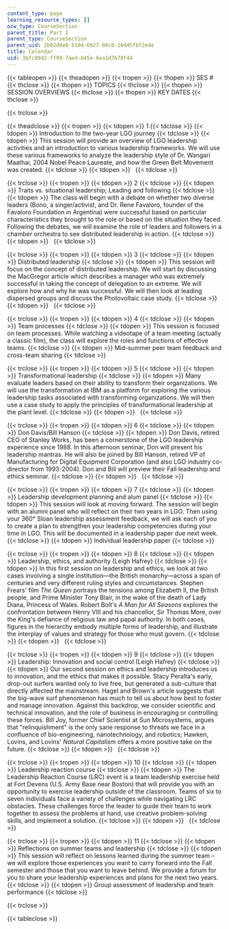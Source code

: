 ```yaml
---
content_type: page
learning_resource_types: []
ocw_type: CourseSection
parent_title: Part I
parent_type: CourseSection
parent_uid: 2b02d8e8-5104-6927-04c6-16d45fbf2e4e
title: Calendar
uid: 3bfc8942-ff99-7aed-845e-6ea1d7b78f44
---
```


{{< tableopen >}}
{{< theadopen >}}
{{< tropen >}}
{{< thopen >}}
SES #
{{< thclose >}}
{{< thopen >}}
TOPICS
{{< thclose >}}
{{< thopen >}}
SESSION OVERVIEWS
{{< thclose >}}
{{< thopen >}}
KEY DATES
{{< thclose >}}

{{< trclose >}}

{{< theadclose >}}
{{< tropen >}}
{{< tdopen >}}
1
{{< tdclose >}}
{{< tdopen >}}
Introduction to the two-year LGO journey
{{< tdclose >}}
{{< tdopen >}}
This session will provide an overview of LGO leadership activities and an introduction to various leadership frameworks. We will use these various frameworks to analyze the leadership style of Dr. Wangari Maathai, 2004 Nobel Peace Laureate, and how the Green Belt Movement was created.
{{< tdclose >}}
{{< tdopen >}}
 
{{< tdclose >}}

{{< trclose >}}
{{< tropen >}}
{{< tdopen >}}
2
{{< tdclose >}}
{{< tdopen >}}
Traits vs. situational leadership; Leading and following
{{< tdclose >}}
{{< tdopen >}}
The class will begin with a debate on whether two diverse leaders (Bono, a singer/activist, and Dr. Rene Favaloro, founder of the Favaloro Foundation in Argentina) were successful based on particular characteristics they brought to the role or based on the situation they faced. Following the debates, we will examine the role of leaders and followers in a chamber orchestra to see distributed leadership in action.
{{< tdclose >}}
{{< tdopen >}}
 
{{< tdclose >}}

{{< trclose >}}
{{< tropen >}}
{{< tdopen >}}
3
{{< tdclose >}}
{{< tdopen >}}
Distributed leadership
{{< tdclose >}}
{{< tdopen >}}
This session will focus on the concept of distributed leadership. We will start by discussing the MacGregor article which describes a manager who was extremely successful in taking the concept of delegation to an extreme. We will explore how and why he was successful. We will then look at leading dispersed groups and discuss the Photovoltaic case study.
{{< tdclose >}}
{{< tdopen >}}
 
{{< tdclose >}}

{{< trclose >}}
{{< tropen >}}
{{< tdopen >}}
4
{{< tdclose >}}
{{< tdopen >}}
Team processes
{{< tdclose >}}
{{< tdopen >}}
This session is focused on team processes. While watching a videotape of a team meeting (actually a classic film), the class will explore the roles and functions of effective teams.
{{< tdclose >}}
{{< tdopen >}}
Mid-summer peer team feedback and cross-team sharing
{{< tdclose >}}

{{< trclose >}}
{{< tropen >}}
{{< tdopen >}}
5
{{< tdclose >}}
{{< tdopen >}}
Transformational leadership
{{< tdclose >}}
{{< tdopen >}}
Many evaluate leaders based on their ability to transform their organizations. We will use the transformation at IBM as a platform for exploring the various leadership tasks associated with transforming organizations. We will then use a case study to apply the principles of transformational leadership at the plant level.
{{< tdclose >}}
{{< tdopen >}}
 
{{< tdclose >}}

{{< trclose >}}
{{< tropen >}}
{{< tdopen >}}
6
{{< tdclose >}}
{{< tdopen >}}
Don Davis/Bill Hanson
{{< tdclose >}}
{{< tdopen >}}
Don Davis, retired CEO of Stanley Works, has been a cornerstone of the LGO leadership experience since 1988. In this afternoon seminar, Don will present his leadership mantras. He will also be joined by Bill Hanson, retired VP of Manufacturing for Digital Equipment Corporation (and also LGO industry co-director from 1993-2004). Don and Bill will preview their Fall leadership and ethics seminar.
{{< tdclose >}}
{{< tdopen >}}
 
{{< tdclose >}}

{{< trclose >}}
{{< tropen >}}
{{< tdopen >}}
7
{{< tdclose >}}
{{< tdopen >}}
Leadership development planning and alum panel
{{< tdclose >}}
{{< tdopen >}}
This session will look at moving forward. The session will begin with an alumni panel who will reflect on their two years in LGO. Then using your 360° Sloan leadership assessment feedback, we will ask each of you to create a plan to strengthen your leadership competencies during your time in LGO. This will be documented in a leadership paper due next week.
{{< tdclose >}}
{{< tdopen >}}
Individual leadership paper
{{< tdclose >}}

{{< trclose >}}
{{< tropen >}}
{{< tdopen >}}
8
{{< tdclose >}}
{{< tdopen >}}
Leadership, ethics, and authority (Leigh Hafrey)
{{< tdclose >}}
{{< tdopen >}}
In this first session on leadership and ethics, we look at two cases involving a single institution—the British monarchy—across a span of centuries and very different ruling styles and circumstances. Stephen Frears' film _The Queen_ portrays the tensions among Elizabeth II, the British people, and Prime Minister Tony Blair, in the wake of the death of Lady Diana, Princess of Wales. Robert Bolt's _A Man for All Seasons_ explores the confrontation between Henry VIII and his chancellor, Sir Thomas More, over the King's defiance of religious law and papal authority. In both cases, figures in the hierarchy embody multiple forms of leadership, and illustrate the interplay of values and strategy for those who must govern.
{{< tdclose >}}
{{< tdopen >}}
 
{{< tdclose >}}

{{< trclose >}}
{{< tropen >}}
{{< tdopen >}}
9
{{< tdclose >}}
{{< tdopen >}}
Leadership: Innovation and social control (Leigh Hafrey)
{{< tdclose >}}
{{< tdopen >}}
Our second session on ethics and leadership introduces us to innovation, and the ethics that makes it possible. Stacy Peralta's early, drop-out surfers wanted only to live free, but generated a sub-culture that directly affected the mainstream. Hagel and Brown's article suggests that the big-wave surf phenomenon has much to tell us about how best to foster and manage innovation. Against this backdrop, we consider scientific and technical innovation, and the role of business in encouraging or controlling these forces. Bill Joy, former Chief Scientist at Sun Microsystems, argues that "relinquishment" is the only sane response to threats we face in a confluence of bio-engineering, nanotechnology, and robotics; Hawken, Lovins, and Lovins' _Natural Capitalism_ offers a more positive take on the future.
{{< tdclose >}}
{{< tdopen >}}
 
{{< tdclose >}}

{{< trclose >}}
{{< tropen >}}
{{< tdopen >}}
10
{{< tdclose >}}
{{< tdopen >}}
Leadership reaction course
{{< tdclose >}}
{{< tdopen >}}
The Leadership Reaction Course (LRC) event is a team leadership exercise held at Fort Devens (U.S. Army Base near Boston) that will provide you with an opportunity to exercise leadership outside of the classroom. Teams of six to seven individuals face a variety of challenges while navigating LRC obstacles. These challenges force the leader to guide their team to work together to assess the problems at hand, use creative problem-solving skills, and implement a solution.
{{< tdclose >}}
{{< tdopen >}}
 
{{< tdclose >}}

{{< trclose >}}
{{< tropen >}}
{{< tdopen >}}
11
{{< tdclose >}}
{{< tdopen >}}
Reflections on summer teams and leadership
{{< tdclose >}}
{{< tdopen >}}
This session will reflect on lessons learned during the summer team – we will explore those experiences you want to carry forward into the Fall semester and those that you want to leave behind. We provide a forum for you to share your leadership experiences and plans for the next two years.
{{< tdclose >}}
{{< tdopen >}}
Group assessment of leadership and team performance
{{< tdclose >}}

{{< trclose >}}

{{< tableclose >}}